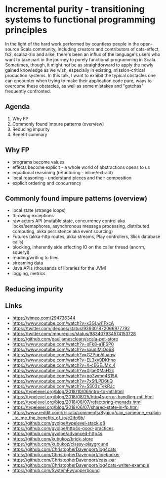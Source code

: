 # Incremental purity - transitioning systems to functional programming principles

In the light of the hard work performed by countless people in the open-source Scala community, including creators and contributors of cats-effect, fs2, scalaz-zio and alike, there's been an influx of the language's users who want to take part in the journey to purely functional programming in Scala. Sometimes, though, it might not be as straightforward to apply the newly gained knowledge as we wish, especially in existing, mission-critical production systems. In this talk, I want to exhibit the typical obstacles one can encounter when trying to make their application code pure, ways to overcome these obstacles, as well as some mistakes and "gotchas" frequently confronted.

## Agenda
1. Why FP
2. Commonly found impure patterns (overview)
3. Reducing impurity
4. Benefit summary

## Why FP

- programs become values
- effects become explicit - a whole world of abstractions opens to us
- equational reasoning (refactoring - inline/extract)
- local reasoning - understand pieces and their composition
- explicit ordering and concurrency

## Commonly found impure patterns (overview)
- local state (strange loops)
- throwing exceptions
- raw actors API (mutable state, concurrency control aka locks/semaphores, asynchronous message processing, distributed computing, akka persistence aka event sourcing)
- Futures (akka-http routes, akka streams, Play controllers, Slick database calls)
- blocking, inherently side effecting IO on the caller thread (anorm, squeryl)
- reading/writing to files
- streaming data
- Java APIs (thousands of libraries for the JVM)
- logging, metrics

## Reducing impurity







## Links

- https://vimeo.com/294736344
- https://www.youtube.com/watch?v=x3GLwl1FxcA
- https://twitter.com/jdegoes/status/936301872066977792
- https://twitter.com/impurepics/status/983407934574153728
- https://github.com/pauljamescleary/scala-pet-store
- https://www.youtube.com/watch?v=oFk8-a1FSP0
- https://www.youtube.com/watch?v=sxudIMiOo68
- https://www.youtube.com/watch?v=GZPup5Iuaqw
- https://www.youtube.com/watch?v=EL3xy9DKhno
- https://www.youtube.com/watch?v=X-cEGEJMx_4
- https://www.youtube.com/watch?v=0jIaeXMaH2c
- https://www.youtube.com/watch?v=po3wmq4S15A
- https://www.youtube.com/watch?v=7xSfLPD6tiQ
- https://www.youtube.com/watch?v=5S03zTekRJc
- https://typelevel.org/blog/2018/10/06/intro-to-mtl.html
- https://typelevel.org/blog/2018/08/25/http4s-error-handling-mtl.html
- https://typelevel.org/blog/2018/08/07/refactoring-monads.html
- https://typelevel.org/blog/2018/06/07/shared-state-in-fp.html
- https://www.reddit.com/r/scala/comments/8ygjcq/can_someone_explain_to_me_the_benefits_of_io/e2jfp9b/
- https://github.com/gvolpe/typelevel-stack.g8
- https://github.com/gvolpe/http4s-good-practices
- https://github.com/gvolpe/advanced-http4s
- https://github.com/kubukoz/brick-store
- https://github.com/kubukoz/classy-playground
- https://github.com/ChristopherDavenport/log4cats
- https://github.com/ChristopherDavenport/linebacker
- https://github.com/ChristopherDavenport/cats-par
- https://github.com/ChristopherDavenport/log4cats-writer-example
- https://github.com/SystemFw/upperbound